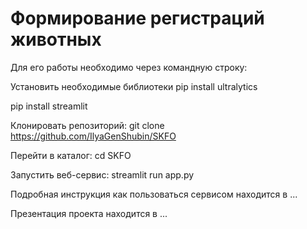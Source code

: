 # **Формирование регистраций животных**

Для его работы необходимо через командную строку:

Установить необходимые библиотеки
pip install ultralytics

pip install streamlit

Клонировать репозиторий:
git clone https://github.com/IlyaGenShubin/SKFO

Перейти в каталог:
cd SKFO

Запустить веб-сервис:
streamlit run app.py

Подробная инструкция как пользоваться сервисом находится в ...

Презентация проекта находится в ...
